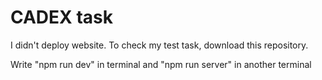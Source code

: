 # CADEX task

I didn't deploy website. To check my test task, download this repository.

Write "npm run dev" in terminal and "npm run server" in another terminal
